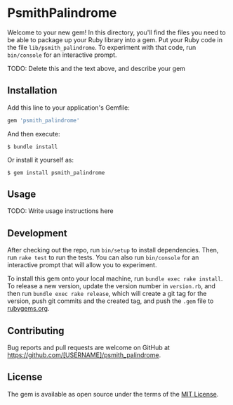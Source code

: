 # PsmithPalindrome

Welcome to your new gem! In this directory, you'll find the files you need to be able to package up your Ruby library into a gem. Put your Ruby code in the file `lib/psmith_palindrome`. To experiment with that code, run `bin/console` for an interactive prompt.

TODO: Delete this and the text above, and describe your gem

## Installation

Add this line to your application's Gemfile:

```ruby
gem 'psmith_palindrome'
```

And then execute:

    $ bundle install

Or install it yourself as:

    $ gem install psmith_palindrome

## Usage

TODO: Write usage instructions here

## Development

After checking out the repo, run `bin/setup` to install dependencies. Then, run `rake test` to run the tests. You can also run `bin/console` for an interactive prompt that will allow you to experiment.

To install this gem onto your local machine, run `bundle exec rake install`. To release a new version, update the version number in `version.rb`, and then run `bundle exec rake release`, which will create a git tag for the version, push git commits and the created tag, and push the `.gem` file to [rubygems.org](https://rubygems.org).

## Contributing

Bug reports and pull requests are welcome on GitHub at https://github.com/[USERNAME]/psmith_palindrome.

## License

The gem is available as open source under the terms of the [MIT License](https://opensource.org/licenses/MIT).
